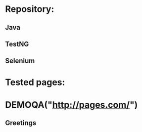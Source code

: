 # Repository:
##  Java
##  TestNG
##  Selenium

# Tested pages:
# DEMOQA("http://pages.com/")

## Greetings
